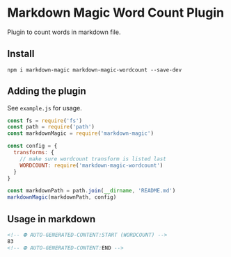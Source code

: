 # Markdown Magic Word Count Plugin

Plugin to count words in markdown file.

## Install

```
npm i markdown-magic markdown-magic-wordcount --save-dev
```

## Adding the plugin

See `example.js` for usage.

```js
const fs = require('fs')
const path = require('path')
const markdownMagic = require('markdown-magic')

const config = {
  transforms: {
    // make sure wordcount transform is listed last
    WORDCOUNT: require('markdown-magic-wordcount')
  }
}

const markdownPath = path.join(__dirname, 'README.md')
markdownMagic(markdownPath, config)
```

## Usage in markdown

```md
<!-- ⛔️ AUTO-GENERATED-CONTENT:START (WORDCOUNT) -->
83
<!-- ⛔️ AUTO-GENERATED-CONTENT:END -->
```
